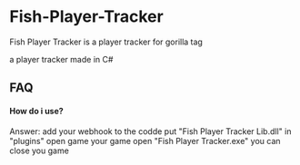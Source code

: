 # Fish-Player-Tracker
Fish Player Tracker is a player tracker for gorilla tag


a player tracker made in C#

## FAQ

#### How do i use?

Answer:
add your webhook to the codde
put "Fish Player Tracker Lib.dll" in "plugins"
open game your game
open "Fish Player Tracker.exe"
you can close you game
